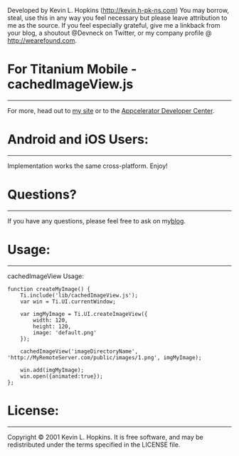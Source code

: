 Developed by Kevin L. Hopkins (http://kevin.h-pk-ns.com)
You may borrow, steal, use this in any way you feel necessary but please
leave attribution to me as the source.  If you feel especially grateful,
give me a linkback from your blog, a shoutout @Devneck on Twitter, or 
my company profile @ http://wearefound.com.

# For Titanium Mobile - cachedImageView.js
------------------------------------------
For more, head out to [my site](http://kevin.h-pk-ns.com/) or to the [Appcelerator Developer Center](http://developer.appcelerator.com).


# Android and iOS Users:
-----------------------
Implementation works the same cross-platform.  Enjoy!

# Questions?
------------
If you have any questions, please feel free to ask on my[blog](http://kevin.h-pk-ns.com/blog).


# Usage:
--------
cachedImageView Usage:

	function createMyImage() {
		Ti.include('lib/cachedImageView.js');
		var win = Ti.UI.currentWindow;
	
		var imgMyImage = Ti.UI.createImageView({
			width: 120,
			height: 120,
			image: 'default.png'
		});
	
		cachedImageView('imageDirectoryName', 'http://MyRemoteServer.com/public/images/1.png', imgMyImage);
	
		win.add(imgMyImage);
		win.open({animated:true});
	};

# License:
----------
Copyright © 2001 Kevin L. Hopkins. It is free software, and may be redistributed under the terms specified in the LICENSE file.